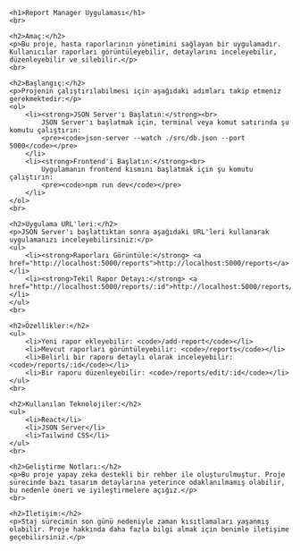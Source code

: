 
    <h1>Report Manager Uygulaması</h1>
    <br>

    <h2>Amaç:</h2>
    <p>Bu proje, hasta raporlarının yönetimini sağlayan bir uygulamadır. Kullanıcılar raporları görüntüleyebilir, detaylarını inceleyebilir, düzenleyebilir ve silebilir.</p>
    <br>

    <h2>Başlangıç:</h2>
    <p>Projenin çalıştırılabilmesi için aşağıdaki adımları takip etmeniz gerekmektedir:</p>
    <ol>
        <li><strong>JSON Server'ı Başlatın:</strong><br>
            JSON Server'ı başlatmak için, terminal veya komut satırında şu komutu çalıştırın:
            <pre><code>json-server --watch ./src/db.json --port 5000</code></pre>
        </li>
        <li><strong>Frontend'i Başlatın:</strong><br>
            Uygulamanın frontend kısmını başlatmak için şu komutu çalıştırın:
            <pre><code>npm run dev</code></pre>
        </li>
    </ol>
    <br>

    <h2>Uygulama URL'leri:</h2>
    <p>JSON Server'ı başlattıktan sonra aşağıdaki URL'leri kullanarak uygulamanızı inceleyebilirsiniz:</p>
    <ul>
        <li><strong>Raporları Görüntüle:</strong> <a href="http://localhost:5000/reports">http://localhost:5000/reports</a></li>
        <li><strong>Tekil Rapor Detayı:</strong> <a href="http://localhost:5000/reports/:id">http://localhost:5000/reports/:id</a></li>
    </ul>
    <br>

    <h2>Özellikler:</h2>
    <ul>
        <li>Yeni rapor ekleyebilir: <code>/add-report</code></li>
        <li>Mevcut raporları görüntüleyebilir: <code>/reports</code></li>
        <li>Belirli bir raporu detaylı olarak inceleyebilir: <code>/reports/:id</code></li>
        <li>Bir raporu düzenleyebilir: <code>/reports/edit/:id</code></li>
    </ul>
    <br>

    <h2>Kullanılan Teknolojiler:</h2>
    <ul>
        <li>React</li>
        <li>JSON Server</li>
        <li>Tailwind CSS</li>
    </ul>
    <br>

    <h2>Geliştirme Notları:</h2>
    <p>Bu proje yapay zeka destekli bir rehber ile oluşturulmuştur. Proje sürecinde bazı tasarım detaylarına yeterince odaklanılmamış olabilir, bu nedenle öneri ve iyileştirmelere açığız.</p>
    <br>

    <h2>İletişim:</h2>
    <p>Staj sürecimin son günü nedeniyle zaman kısıtlamaları yaşanmış olabilir. Proje hakkında daha fazla bilgi almak için benimle iletişime geçebilirsiniz.</p>

